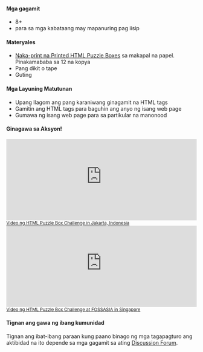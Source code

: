 #### Mga gagamit

* 8+
* para sa mga kabataang may mapanuring pag iisip

#### Materyales

* [Naka-print na Printed HTML Puzzle Boxes](https://www.dropbox.com/s/lv7u8tqawawudiy/html-puzzle-box.pdf?dl=0) sa makapal na papel. Pinakamababa sa 12 na kopya
* Pang dikit o tape
* Guting

#### Mga Layuning Matutunan

* Upang Ilagom ang pang karaniwang ginagamit na HTML tags
* Gamitin ang HTML tags para baguhin ang anyo ng isang web page
* Gumawa ng isang web page para sa partikular na manonood

#### Ginagawa sa Aksyon!
<iframe src="https://www.youtube-nocookie.com/embed/0lj_nkmwMF4?rel=0" allowfullscreen="" frameborder="0" height="215px" width="100%"></iframe><br>
<a href="https://www.youtube.com/watch?v=0lj_nkmwMF4"><small>Video ng HTML Puzzle Box Challenge in Jakarta, Indonesia</small></a>


<iframe src="https://www.youtube-nocookie.com/embed/_LFaWJqRi64?t=1m" allowfullscreen="" frameborder="0" height="215px" width="100%"></iframe><br>
                <a href="https://youtu.be/_LFaWJqRi64?t=1m"><small>Video ng HTML Puzzle Box Challenge at FOSSASIA in Singapore</small></a>

#### Tignan ang gawa ng ibang kumunidad

Tignan ang ibat-ibang paraan kung paano binago ng mga tagapagturo ang aktibidad na ito depende sa mga gagamit sa ating [Discussion Forum](http://discourse.webmaker.org/t/testing-2-writing-the-web/1195/3).